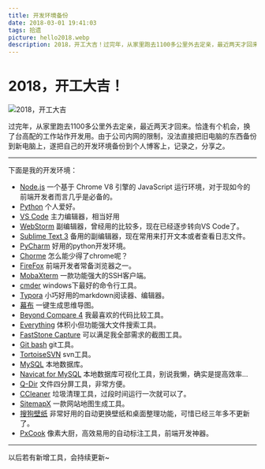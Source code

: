 ```yaml
---
title: 开发环境备份
date: 2018-03-01 19:41:03
tags: 拾遗
picture: hello2018.webp
description: 2018，开工大吉！过完年，从家里跑去1100多公里外去定亲，最近两天才回来。恰逢有个机会，换了台高配的工作站作开发用。由于公司内网的限制，没法直接把旧电脑的东西备份到新电脑上，遂把自己的开发环境备份到个人博客上，记录之，分享之。
---
```


# 2018，开工大吉！

![2018，开工大吉](hello2018.jpg)

过完年，从家里跑去1100多公里外去定亲，最近两天才回来。恰逢有个机会，换了台高配的工作站作开发用。由于公司内网的限制，没法直接把旧电脑的东西备份到新电脑上，遂把自己的开发环境备份到个人博客上，记录之，分享之。

***

下面是我的开发环境：

- [Node.js](https://nodejs.org/zh-cn/) 一个基于 Chrome V8 引擎的 JavaScript 运行环境，对于现如今的前端开发者而言几乎是必备的。
- [Python](https://www.python.org/) 个人爱好。
- [VS Code](https://code.visualstudio.com/) 主力编辑器，相当好用
- [WebStorm](https://www.jetbrains.com/webstorm/) 副编辑器，曾经用的比较多，现在已经逐步转向VS Code了。
- [Sublime Text 3](https://www.sublimetext.com/3) 备用的副编辑器，现在常用来打开文本或者查看日志文件。
- [PyCharm](https://www.jetbrains.com/pycharm/download/#section=windows) 好用的python开发环境。
- [Chorme](https://www.google.cn/intl/zh-CN/chrome/?brand=CHBD&gclid=EAIaIQobChMI4qaciMrM2QIVR4uPCh2oYAoXEAAYASAAEgIqpvD_BwE) 怎么能少得了chrome呢？
- [FireFox](https://www.mozilla.org/en-US/firefox/) 前端开发者常备浏览器之一。
- [MobaXterm](https://mobaxterm.mobatek.net/) 一款功能强大的SSH客户端。
- [cmder](http://cmder.net/) windows下最好的命令行工具。
- [Typora](https://typora.io/) 小巧好用的markdown阅读器、编辑器。
- [幕布](https://mubu.com/) 一键生成思维导图。
- [Beyond Compare 4](https://www.scootersoftware.com/download.php) 我最喜欢的代码比较工具。
- [Everything](https://everything.en.softonic.com/) 体积小但功能强大文件搜索工具。
- [FastStone Capture](http://www.faststone.org/FSCaptureDetail.htm) 可以满足我全部需求的截图工具。
- [Git bash](https://git-scm.com/downloads) git工具。
- [TortoiseSVN](https://tortoisesvn.net/downloads.html) svn工具。
- [MySQL](https://www.mysql.com/cn/) 本地数据库。
- [Navicat for MySQL](https://www.navicat.com/en/products/navicat-for-mysql) 本地数据库可视化工具，别说我懒，确实是提高效率...
- [Q-Dir](https://www.softwareok.com/?seite=Freeware/Q-Dir) 文件四分屏工具，非常方便。
- [CCleaner](https://www.ccleaner.com/ccleaner) 垃圾清理工具，过段时间运行一次就可以了。
- [SitemapX](http://cn.sitemapx.com/) 一款网站地图生成工具。
- [搜狗壁纸](http://bizhi.sogou.com/index.html) 非常好用的自动更换壁纸和桌面整理功能，可惜已经三年多不更新了。
- [PxCook](http://www.fancynode.com.cn/pxcook) 像素大厨，高效易用的自动标注工具，前端开发神器。

***

以后若有新增工具，会持续更新~

